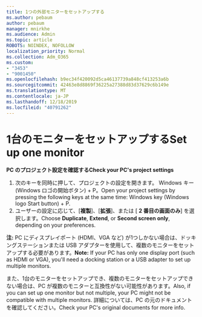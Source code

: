 ```yaml
---
title: 1つの外部モニターをセットアップする
ms.author: pebaum
author: pebaum
manager: mnirkhe
ms.audience: Admin
ms.topic: article
ROBOTS: NOINDEX, NOFOLLOW
localization_priority: Normal
ms.collection: Adm_O365
ms.custom:
- "3453"
- "9001450"
ms.openlocfilehash: b9ec34f420092d5ca46137739a848cf413253a6b
ms.sourcegitcommit: 42463e8d8869f36225a27388d83d37629c6b149e
ms.translationtype: MT
ms.contentlocale: ja-JP
ms.lasthandoff: 12/18/2019
ms.locfileid: "40791262"
---
```

# <a name="set-up-one-monitor"></a><span data-ttu-id="efc54-102">1台のモニターをセットアップする</span><span class="sxs-lookup"><span data-stu-id="efc54-102">Set up one monitor</span></span>

<span data-ttu-id="efc54-103">**PC のプロジェクト設定を確認する**</span><span class="sxs-lookup"><span data-stu-id="efc54-103">**Check your PC's project settings**</span></span>

1. <span data-ttu-id="efc54-104">次のキーを同時に押して、プロジェクトの設定を開きます。 Windows キー (Windows ロゴの開始ボタン) + P。</span><span class="sxs-lookup"><span data-stu-id="efc54-104">Open your project settings by pressing the following keys at the same time: Windows key (Windows logo Start button) + P.</span></span>
2. <span data-ttu-id="efc54-105">ユーザーの設定に応じて、[**複製**]、[**拡張**]、または [ **2 番目の画面のみ**] を選択します。</span><span class="sxs-lookup"><span data-stu-id="efc54-105">Choose **Duplicate**, **Extend**, or **Second screen only**, depending on your preferences.</span></span>

<span data-ttu-id="efc54-106">**注:** PC にディスプレイポート (HDMI、VGA など) が1つしかない場合は、ドッキングステーションまたは USB アダプターを使用して、複数のモニターをセットアップする必要があります。</span><span class="sxs-lookup"><span data-stu-id="efc54-106">**Note:** If your PC has only one display port (such as HDMI or VGA), you'll need a docking station or a USB adapter to set up multiple monitors.</span></span>

<span data-ttu-id="efc54-107">また、1台のモニターをセットアップでき、複数のモニターをセットアップできない場合は、PC が複数のモニターと互換性がない可能性があります。</span><span class="sxs-lookup"><span data-stu-id="efc54-107">Also, if you can set up one monitor but not multiple, your PC might not be compatible with multiple monitors.</span></span> <span data-ttu-id="efc54-108">詳細については、PC の元のドキュメントを確認してください。</span><span class="sxs-lookup"><span data-stu-id="efc54-108">Check your PC's original documents for more info.</span></span>